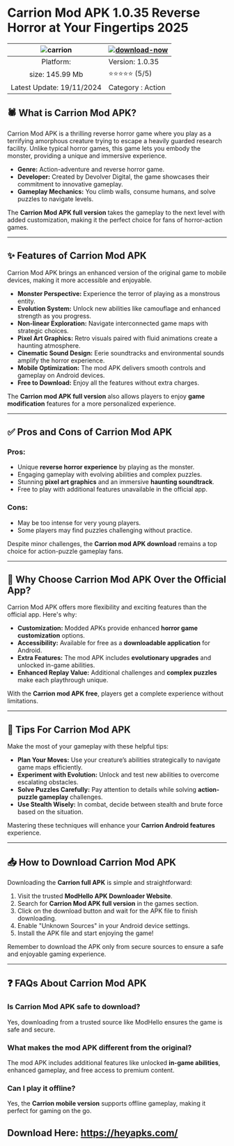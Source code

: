 # Carrion Mod APK 1.0.35 Reverse Horror at Your Fingertips 2025

| ![carrion](https://github.com/user-attachments/assets/97b6f7b9-7d19-41cb-bc69-e6b4e8da6c76) | [![download-now](https://github.com/user-attachments/assets/22657e67-9d2d-46af-a41a-5d365d2ddc1f)](https://heyapks.com/) |
|:-------------------------------------------------:|-----------------------|
| Platform:                                         | Version: 1.0.35    |
| size: 145.99 Mb                                   | ⭐️⭐️⭐️⭐️⭐️ (5/5) |
| Latest Update: 19/11/2024                         | Category : Action

## 🕷️ What is Carrion Mod APK?

Carrion Mod APK is a thrilling reverse horror game where you play as a terrifying amorphous creature trying to escape a heavily guarded research facility. Unlike typical horror games, this game lets you embody the monster, providing a unique and immersive experience.  

- **Genre:** Action-adventure and reverse horror game.  
- **Developer:** Created by Devolver Digital, the game showcases their commitment to innovative gameplay.  
- **Gameplay Mechanics:** You climb walls, consume humans, and solve puzzles to navigate levels.  

The **Carrion Mod APK full version** takes the gameplay to the next level with added customization, making it the perfect choice for fans of horror-action games.  

---

## ✨ Features of Carrion Mod APK  

Carrion Mod APK brings an enhanced version of the original game to mobile devices, making it more accessible and enjoyable.  

- **Monster Perspective:** Experience the terror of playing as a monstrous entity.  
- **Evolution System:** Unlock new abilities like camouflage and enhanced strength as you progress.  
- **Non-linear Exploration:** Navigate interconnected game maps with strategic choices.  
- **Pixel Art Graphics:** Retro visuals paired with fluid animations create a haunting atmosphere.  
- **Cinematic Sound Design:** Eerie soundtracks and environmental sounds amplify the horror experience.  
- **Mobile Optimization:** The mod APK delivers smooth controls and gameplay on Android devices.  
- **Free to Download:** Enjoy all the features without extra charges.  

The **Carrion mod APK full version** also allows players to enjoy **game modification** features for a more personalized experience.  

---

## ✅ Pros and Cons of Carrion Mod APK  

### **Pros:**  
- Unique **reverse horror experience** by playing as the monster.  
- Engaging gameplay with evolving abilities and complex puzzles.  
- Stunning **pixel art graphics** and an immersive **haunting soundtrack**.  
- Free to play with additional features unavailable in the official app.  

### **Cons:**  
- May be too intense for very young players.  
- Some players may find puzzles challenging without practice.  

Despite minor challenges, the **Carrion mod APK download** remains a top choice for action-puzzle gameplay fans.  

---

## 🤔 Why Choose Carrion Mod APK Over the Official App?  

Carrion Mod APK offers more flexibility and exciting features than the official app. Here's why:  

- **Customization:** Modded APKs provide enhanced **horror game customization** options.  
- **Accessibility:** Available for free as a **downloadable application** for Android.  
- **Extra Features:** The mod APK includes **evolutionary upgrades** and unlocked in-game abilities.  
- **Enhanced Replay Value:** Additional challenges and **complex puzzles** make each playthrough unique.  

With the **Carrion mod APK free**, players get a complete experience without limitations.  

---

## 🧩 Tips For Carrion Mod APK  

Make the most of your gameplay with these helpful tips:  

- **Plan Your Moves:** Use your creature’s abilities strategically to navigate game maps efficiently.  
- **Experiment with Evolution:** Unlock and test new abilities to overcome escalating obstacles.  
- **Solve Puzzles Carefully:** Pay attention to details while solving **action-puzzle gameplay** challenges.  
- **Use Stealth Wisely:** In combat, decide between stealth and brute force based on the situation.  

Mastering these techniques will enhance your **Carrion Android features** experience.  

---

## 📥 How to Download Carrion Mod APK  

Downloading the **Carrion full APK** is simple and straightforward:  

1. Visit the trusted **ModHello APK Downloader Website**.  
2. Search for **Carrion Mod APK full version** in the games section.  
3. Click on the download button and wait for the APK file to finish downloading.  
4. Enable "Unknown Sources" in your Android device settings.  
5. Install the APK file and start enjoying the game!  

Remember to download the APK only from secure sources to ensure a safe and enjoyable gaming experience.  

---

## ❓ FAQs About Carrion Mod APK  

### **Is Carrion Mod APK safe to download?**  
Yes, downloading from a trusted source like ModHello ensures the game is safe and secure.  

### **What makes the mod APK different from the original?**  
The mod APK includes additional features like unlocked **in-game abilities**, enhanced gameplay, and free access to premium content.  

### **Can I play it offline?**  
Yes, the **Carrion mobile version** supports offline gameplay, making it perfect for gaming on the go.  

## Download Here: https://heyapks.com/
